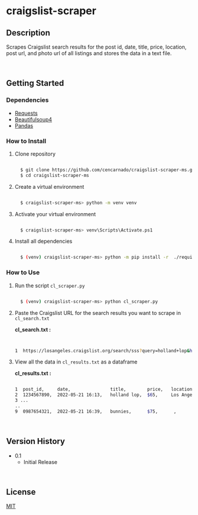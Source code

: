 # craigslist-scraper
## Description
Scrapes Craigslist search results for the post id, date, title, price, location, post url, and photo url of all listings and stores the data in a text file.
  
<br /> 

## Getting Started
  
  
### Dependencies

  *   [ Requests](https://github.com/psf/requests)
  *   [ Beautifulsoup4](https://pypi.org/project/beautifulsoup4/)
  *   [ Pandas](https://github.com/pandas-dev/pandas)  

### How to Install

1. Clone repository
      ```sh

        $ git clone https://github.com/cencarnado/craigslist-scraper-ms.git
        $ cd craigslist-scraper-ms

      ```

2. Create a virtual environment
      ```sh

        $ craigslist-scraper-ms> python -m venv venv

      ```

3. Activate your virtual environment
      ```sh

        $ craigslist-scraper-ms> venv\Scripts\Activate.ps1

      ```

4. Install all dependencies 
      ```sh

        $ (venv) craigslist-scraper-ms> python -m pip install -r  ./requirements.txt

      ```

### How to Use

1. Run the script `cl_scraper.py`
    ```sh

      $ (venv) craigslist-scraper-ms> python cl_scraper.py

    ```

2. Paste the Craigslist URL for the search results you want to scrape in `cl_search.txt`


    **cl_search.txt :**
    
    ```sh


    1  https://losangeles.craigslist.org/search/sss?query=holland+lop&hasPic=1&postedToday=1&max_price=200

    ```
    
3. View all the data in `cl_results.txt` as a dataframe


   **cl_results.txt :**
    ```sh

    1  post_id,     date,               title,        price,   location,      post-url,         photo
    2  1234567890,  2022-05-21 16:13,   holland lop,  $65,     Los Angeles,   http://...html,   http://...jpg
    3 ...
    .. 
    9  0987654321,  2022-05-21 16:39,   bunnies,      $75,      ,             http://...html,   http://...jpg

   ```

<br /> 

## Version History

* 0.1
    * Initial Release


<br /> 


## License

[MIT]()
        

